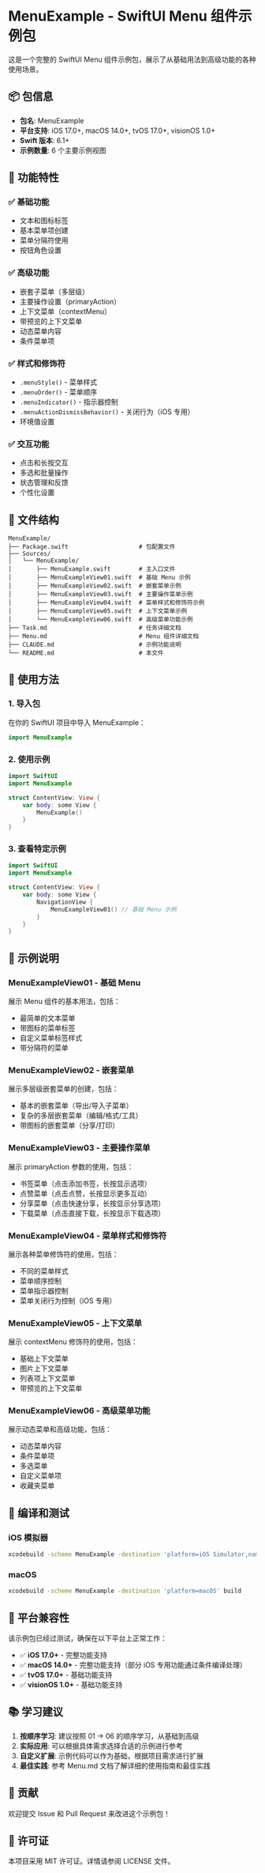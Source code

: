# MenuExample - SwiftUI Menu 组件示例包

这是一个完整的 SwiftUI Menu 组件示例包，展示了从基础用法到高级功能的各种使用场景。

## 📦 包信息

- **包名**: MenuExample
- **平台支持**: iOS 17.0+, macOS 14.0+, tvOS 17.0+, visionOS 1.0+
- **Swift 版本**: 6.1+
- **示例数量**: 6 个主要示例视图

## 🎯 功能特性

### ✅ 基础功能

- 文本和图标标签
- 基本菜单项创建
- 菜单分隔符使用
- 按钮角色设置

### ✅ 高级功能

- 嵌套子菜单（多层级）
- 主要操作设置（primaryAction）
- 上下文菜单（contextMenu）
- 带预览的上下文菜单
- 动态菜单内容
- 条件菜单项

### ✅ 样式和修饰符

- `.menuStyle()` - 菜单样式
- `.menuOrder()` - 菜单顺序
- `.menuIndicator()` - 指示器控制
- `.menuActionDismissBehavior()` - 关闭行为（iOS 专用）
- 环境值设置

### ✅ 交互功能

- 点击和长按交互
- 多选和批量操作
- 状态管理和反馈
- 个性化设置

## 📁 文件结构

```
MenuExample/
├── Package.swift                    # 包配置文件
├── Sources/
│   └── MenuExample/
│       ├── MenuExample.swift        # 主入口文件
│       ├── MenuExampleView01.swift  # 基础 Menu 示例
│       ├── MenuExampleView02.swift  # 嵌套菜单示例
│       ├── MenuExampleView03.swift  # 主要操作菜单示例
│       ├── MenuExampleView04.swift  # 菜单样式和修饰符示例
│       ├── MenuExampleView05.swift  # 上下文菜单示例
│       └── MenuExampleView06.swift  # 高级菜单功能示例
├── Task.md                          # 任务详细文档
├── Menu.md                          # Menu 组件详细文档
├── CLAUDE.md                        # 示例功能说明
└── README.md                        # 本文件

```

## 🚀 使用方法

### 1. 导入包

在你的 SwiftUI 项目中导入 MenuExample：

```swift
import MenuExample
```

### 2. 使用示例

```swift
import SwiftUI
import MenuExample

struct ContentView: View {
    var body: some View {
        MenuExample()
    }
}
```

### 3. 查看特定示例

```swift
import SwiftUI
import MenuExample

struct ContentView: View {
    var body: some View {
        NavigationView {
            MenuExampleView01() // 基础 Menu 示例
        }
    }
}
```

## 📖 示例说明

### MenuExampleView01 - 基础 Menu

展示 Menu 组件的基本用法，包括：

- 最简单的文本菜单
- 带图标的菜单标签
- 自定义菜单标签样式
- 带分隔符的菜单

### MenuExampleView02 - 嵌套菜单

展示多层级嵌套菜单的创建，包括：

- 基本的嵌套菜单（导出/导入子菜单）
- 复杂的多层嵌套菜单（编辑/格式/工具）
- 带图标的嵌套菜单（分享/打印）

### MenuExampleView03 - 主要操作菜单

展示 primaryAction 参数的使用，包括：

- 书签菜单（点击添加书签，长按显示选项）
- 点赞菜单（点击点赞，长按显示更多互动）
- 分享菜单（点击快速分享，长按显示分享选项）
- 下载菜单（点击直接下载，长按显示下载选项）

### MenuExampleView04 - 菜单样式和修饰符

展示各种菜单修饰符的使用，包括：

- 不同的菜单样式
- 菜单顺序控制
- 菜单指示器控制
- 菜单关闭行为控制（iOS 专用）

### MenuExampleView05 - 上下文菜单

展示 contextMenu 修饰符的使用，包括：

- 基础上下文菜单
- 图片上下文菜单
- 列表项上下文菜单
- 带预览的上下文菜单

### MenuExampleView06 - 高级菜单功能

展示动态菜单和高级功能，包括：

- 动态菜单内容
- 条件菜单项
- 多选菜单
- 自定义菜单项
- 收藏夹菜单

## 🔧 编译和测试

### iOS 模拟器

```bash
xcodebuild -scheme MenuExample -destination 'platform=iOS Simulator,name=iPhone 16' build
```

### macOS

```bash
xcodebuild -scheme MenuExample -destination 'platform=macOS' build
```

## 🌟 平台兼容性

该示例包已经过测试，确保在以下平台上正常工作：

- ✅ **iOS 17.0+** - 完整功能支持
- ✅ **macOS 14.0+** - 完整功能支持（部分 iOS 专用功能通过条件编译处理）
- ✅ **tvOS 17.0+** - 基础功能支持
- ✅ **visionOS 1.0+** - 基础功能支持

## 📚 学习建议

1. **按顺序学习**: 建议按照 01 → 06 的顺序学习，从基础到高级
2. **实际应用**: 可以根据具体需求选择合适的示例进行参考
3. **自定义扩展**: 示例代码可以作为基础，根据项目需求进行扩展
4. **最佳实践**: 参考 Menu.md 文档了解详细的使用指南和最佳实践

## 🤝 贡献

欢迎提交 Issue 和 Pull Request 来改进这个示例包！

## 📄 许可证

本项目采用 MIT 许可证。详情请参阅 LICENSE 文件。
